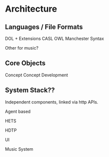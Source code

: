 # Architecture

## Languages / File Formats

DOL + Extensions
CASL
OWL Manchester Syntax

Other for music?

## Core Objects

Concept
Concept Development

## System Stack??

Independent components, linked via http APIs.

Agent based

HETS

HDTP

UI

Music System
